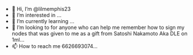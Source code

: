 - 👋 Hi, I’m @lilmemphis23
- 👀 I’m interested in ...
- 🌱 I’m currently learning ...
- 💞️ I’m looking to for anyone who can help me remember how to sign my nodes that was given to me as a gift from Satoshi Nakamoto Aka DLE on 1ml...
- 📫 How to reach me 6626693074...

<!---
lilmemphis23/lilmemphis23 is a ✨ special ✨ repository because its `README.md` (this file) appears on your GitHub profile.
You can click the Preview link to take a look at your changes.
--->
